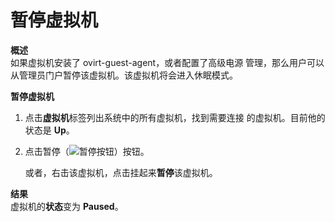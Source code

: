 # 暂停虚拟机

**概述**<br/>
如果虚拟机安装了 ovirt-guest-agent，或者配置了高级电源
管理，那么用户可以从管理员门户暂停该虚拟机。该虚拟机将会进入休眠模式。


**暂停虚拟机**

1. 点击**虚拟机**标签列出系统中的所有虚拟机，找到需要连接
的虚拟机。目前他的状态是 **Up**。

2. 点击暂停（![暂停按钮](../images/vm-pause-btn.png)）按钮。

   或者，右击该虚拟机，点击挂起来**暂停**该虚拟机。

**结果**<br/>
虚拟机的**状态**变为 **Paused**。

